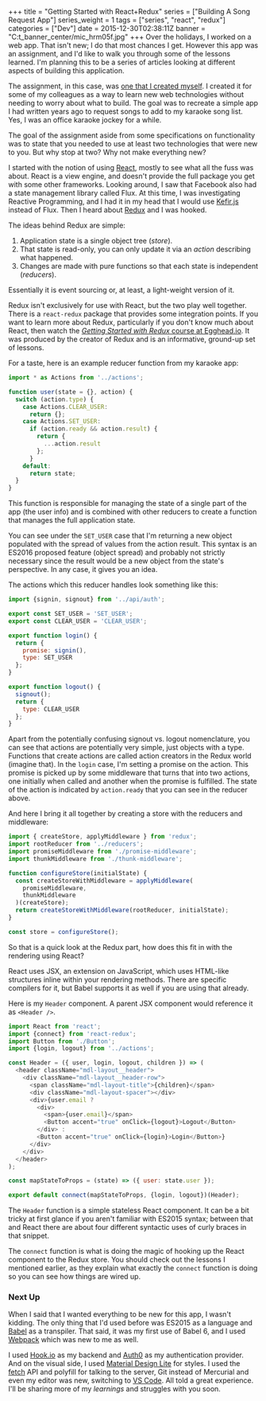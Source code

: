 +++
title = "Getting Started with React+Redux"
series = ["Building A Song Request App"]
series_weight = 1
tags = ["series", "react", "redux"]
categories = ["Dev"]
date = 2015-12-30T02:38:11Z
banner = "C:t_banner_center/mic_hrm05f.jpg"
+++
Over the holidays, I worked on a web app. That isn't new; I do that most chances I get. However this app was an assignment, and I'd like to walk you through some of the lessons learned. I'm planning this to be a series of articles looking at different aspects of building this application.

The assignment, in this case, was [one that I created myself][ga]. I created it for some of my colleagues as a way to learn new web technologies without needing to worry about what to build. The goal was to recreate a simple app I had written years ago to request songs to add to my karaoke song list. Yes, I was an office karaoke jockey for a while.

The goal of the assignment aside from some specifications on functionality was to state that you needed to use at least two technologies that were new to you. But why stop at two? Why not make everything new?

I started with the notion of using [React][], mostly to see what all the fuss was about. React is a view engine, and doesn't provide the full package you get with some other frameworks. Looking around, I saw that Facebook also had a state management library called Flux. At this time, I was investigating Reactive Programming, and I had it in my head that I would use [Kefir.js][kj] instead of Flux. Then I heard about [Redux][] and I was hooked.

The ideas behind Redux are simple:

1. Application state is a single object tree (*store*).
2. That state is read-only, you can only update it via an *action* describing what happened.
3. Changes are made with pure functions so that each state is independent (*reducers*).

Essentially it is event sourcing or, at least, a light-weight version of it.

Redux isn't exclusively for use with React, but the two play well together. There is a `react-redux` package that provides some integration points. If you want to learn more about Redux, particularly if you don't know much about React, then watch the [*Getting Started with Redux* course at Egghead.io][ehr]. It was produced by the creator of Redux and is an informative, ground-up set of lessons.

For a taste, here is an example reducer function from my karaoke app:

```js
import * as Actions from '../actions';

function user(state = {}, action) {
  switch (action.type) {
    case Actions.CLEAR_USER:
      return {};
    case Actions.SET_USER:
      if (action.ready && action.result) {
        return {
          ...action.result
        };
      }
    default:
      return state;
  }
}
```

This function is responsible for managing the state of a single part of the app (the user info) and is combined with other reducers to create a function that manages the full application state.

You can see under the `SET_USER` case that I'm returning a new object populated with the spread of values from the action result. This syntax is an ES2016 proposed feature (object spread) and probably not strictly necessary since the result would be a new object from the state's perspective. In any case, it gives you an idea.

The actions which this reducer handles look something like this:

```js
import {signin, signout} from '../api/auth';

export const SET_USER = 'SET_USER';
export const CLEAR_USER = 'CLEAR_USER';

export function login() {
  return {
    promise: signin(),
    type: SET_USER
  };
}

export function logout() {
  signout();
  return {
    type: CLEAR_USER
  };
}
```

Apart from the potentially confusing signout vs. logout nomenclature, you can see that actions are potentially very simple, just objects with a type. Functions that create actions are called action creators in the Redux world (imagine that). In the `login` case, I'm setting a promise on the action. This promise is picked up by some middleware that turns that into two actions, one initially when called and another when the promise is fulfilled. The state of the action is indicated by `action.ready` that you can see in the reducer above.

And here I bring it all together by creating a store with the reducers and middleware:

```js
import { createStore, applyMiddleware } from 'redux';
import rootReducer from '../reducers';
import promiseMiddleware from './promise-middleware';
import thunkMiddleware from './thunk-middleware';

function configureStore(initialState) {
  const createStoreWithMiddleware = applyMiddleware(
    promiseMiddleware,
    thunkMiddleware
  )(createStore);
  return createStoreWithMiddleware(rootReducer, initialState);
}

const store = configureStore(); 
```

So that is a quick look at the Redux part, how does this fit in with the rendering using React?

React uses JSX, an extension on JavaScript, which uses HTML-like structures inline within your rendering methods. There are specific compilers for it, but Babel supports it as well if you are using that already.

Here is my `Header` component. A parent JSX component would reference it as `<Header />`.

```js
import React from 'react';
import {connect} from 'react-redux';
import Button from './Button';
import {login, logout} from '../actions';

const Header = ({ user, login, logout, children }) => (
  <header className="mdl-layout__header">
    <div className="mdl-layout__header-row">
      <span className="mdl-layout-title">{children}</span>
      <div className="mdl-layout-spacer"></div>
      <div>{user.email ?
        <div>
          <span>{user.email}</span>
          <Button accent="true" onClick={logout}>Logout</Button>
        </div> :
        <Button accent="true" onClick={login}>Login</Button>}
      </div>
    </div>
  </header>
);

const mapStateToProps = (state) => ({ user: state.user });

export default connect(mapStateToProps, {login, logout})(Header);
```

The `Header` function is a simple stateless React component. It can be a bit tricky at first glance if you aren't familiar with ES2015 syntax; between that and React there are about four different syntactic uses of curly braces in that snippet.

The `connect` function is what is doing the magic of hooking up the React component to the Redux store. You should check out the lessons I mentioned earlier, as they explain what exactly the `connect` function is doing so you can see how things are wired up.

### Next Up

When I said that I wanted everything to be new for this app, I wasn't kidding. The only thing that I'd used before was ES2015 as a language and [Babel][] as a transpiler. That said, it was my first use of Babel 6, and I used [Webpack][] which was new to me as well.

I used [Hook.io][hook] as my backend and [Auth0][] as my authentication provider. And on the visual side, I used [Material Design Lite][mdl] for styles. I used the [fetch][] API and polyfill for talking to the server, Git instead of Mercurial and even my editor was new, switching to [VS Code][vsc]. All told a great experience. I'll be sharing more of my *learnings* and struggles with you soon.


[ga]: https://github.com/colinbate/web-club-assignments/tree/master/song-request
[React]: https://facebook.github.io/react/
[Redux]: http://redux.js.org/
[kj]: https://rpominov.github.io/kefir/
[ehr]: https://egghead.io/series/getting-started-with-redux
[Babel]: http://babeljs.io
[Webpack]: https://webpack.github.io/docs/
[fetch]: https://github.com/github/fetch
[Auth0]: https://auth0.com
[hook]: http://hook.io
[mdl]: http://www.getmdl.io
[vsc]: https://code.visualstudio.com/

